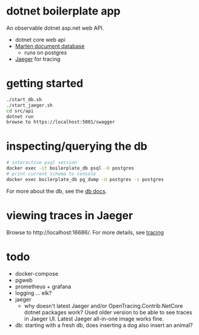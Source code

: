 # dotnet boilerplate app

An observable dotnet asp.net web API.

- dotnet core web api
- [Marten document database](https://martendb.io/)
    - runs on postgres
- [Jaeger](https://www.jaegertracing.io/) for tracing


# getting started
```sh
./start_db.sh
./start_jaeger.sh
cd src/api
dotnet run
browse to https://localhost:5001/swagger
```


# inspecting/querying the db
```sh
# interactive psql session
docker exec -it boilerplate_db psql -U postgres
# print current schema to console
docker exec boilerplate_db pg_dump -U postgres -s postgres
```

For more about the db, see the [db docs](./docs/db.md).


# viewing traces in Jaeger
Browse to http://localhost:16686/. For more details, see [tracing](./tracing.md)


# todo
- docker-compose
- pgweb
- prometheus + grafana
- logging ... elk?
- jaeger
    - why doesn't latest Jaeger and/or OpenTracing.Contrib.NetCore dotnet
      packages work? Used older version to be able to see traces in Jaeger UI.
      Latest Jaeger all-in-one image works fine.
- db: starting with a fresh db, does inserting a dog also insert an animal?
